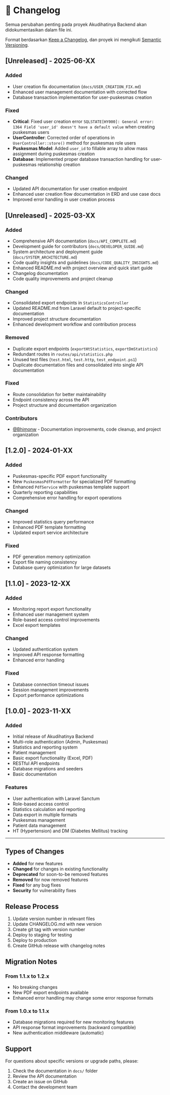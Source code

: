 # 📝 Changelog

Semua perubahan penting pada proyek Akudihatinya Backend akan didokumentasikan dalam file ini.

Format berdasarkan [Keep a Changelog](https://keepachangelog.com/en/1.0.0/),
dan proyek ini mengikuti [Semantic Versioning](https://semver.org/spec/v2.0.0.html).

## [Unreleased] - 2025-06-XX

### Added
- User creation fix documentation (`docs/USER_CREATION_FIX.md`)
- Enhanced user management documentation with corrected flow
- Database transaction implementation for user-puskesmas creation

### Fixed
- **Critical**: Fixed user creation error `SQLSTATE[HY000]: General error: 1364 Field 'user_id' doesn't have a default value` when creating puskesmas users
- **UserController**: Corrected order of operations in `UserController::store()` method for puskesmas role users
- **Puskesmas Model**: Added `user_id` to fillable array to allow mass assignment during puskesmas creation
- **Database**: Implemented proper database transaction handling for user-puskesmas relationship creation

### Changed
- Updated API documentation for user creation endpoint
- Enhanced user creation flow documentation in ERD and use case docs
- Improved error handling in user creation process

## [Unreleased] - 2025-03-XX

### Added
- Comprehensive API documentation (`docs/API_COMPLETE.md`)
- Development guide for contributors (`docs/DEVELOPER_GUIDE.md`)
- System architecture and deployment guide (`docs/SYSTEM_ARCHITECTURE.md`)
- Code quality insights and guidelines (`docs/CODE_QUALITY_INSIGHTS.md`)
- Enhanced README.md with project overview and quick start guide
- Changelog documentation
- Code quality improvements and project cleanup

### Changed
- Consolidated export endpoints in `StatisticsController`
- Updated README.md from Laravel default to project-specific documentation
- Improved project structure documentation
- Enhanced development workflow and contribution process

### Removed
- Duplicate export endpoints (`exportHtStatistics`, `exportDmStatistics`)
- Redundant routes in `routes/api/statistics.php`
- Unused test files (`test.html`, `test.http`, `test_endpoint.ps1`)
- Duplicate documentation files and consolidated into single API documentation

### Fixed
- Route consolidation for better maintainability
- Endpoint consistency across the API
- Project structure and documentation organization

### Contributors
- [@Bhimonw](https://github.com/Bhimonw) - Documentation improvements, code cleanup, and project organization

## [1.2.0] - 2024-01-XX

### Added
- Puskesmas-specific PDF export functionality
- New `PuskesmasPdfFormatter` for specialized PDF formatting
- Enhanced `PdfService` with puskesmas template support
- Quarterly reporting capabilities
- Comprehensive error handling for export operations

### Changed
- Improved statistics query performance
- Enhanced PDF template formatting
- Updated export service architecture

### Fixed
- PDF generation memory optimization
- Export file naming consistency
- Database query optimization for large datasets

## [1.1.0] - 2023-12-XX

### Added
- Monitoring report export functionality
- Enhanced user management system
- Role-based access control improvements
- Excel export templates

### Changed
- Updated authentication system
- Improved API response formatting
- Enhanced error handling

### Fixed
- Database connection timeout issues
- Session management improvements
- Export performance optimizations

## [1.0.0] - 2023-11-XX

### Added
- Initial release of Akudihatinya Backend
- Multi-role authentication (Admin, Puskesmas)
- Statistics and reporting system
- Patient management
- Basic export functionality (Excel, PDF)
- RESTful API endpoints
- Database migrations and seeders
- Basic documentation

### Features
- User authentication with Laravel Sanctum
- Role-based access control
- Statistics calculation and reporting
- Data export in multiple formats
- Puskesmas management
- Patient data management
- HT (Hypertension) and DM (Diabetes Mellitus) tracking

---

## Types of Changes

- **Added** for new features
- **Changed** for changes in existing functionality
- **Deprecated** for soon-to-be removed features
- **Removed** for now removed features
- **Fixed** for any bug fixes
- **Security** for vulnerability fixes

## Release Process

1. Update version number in relevant files
2. Update CHANGELOG.md with new version
3. Create git tag with version number
4. Deploy to staging for testing
5. Deploy to production
6. Create GitHub release with changelog notes

## Migration Notes

### From 1.1.x to 1.2.x
- No breaking changes
- New PDF export endpoints available
- Enhanced error handling may change some error response formats

### From 1.0.x to 1.1.x
- Database migrations required for new monitoring features
- API response format improvements (backward compatible)
- New authentication middleware (automatic)

## Support

For questions about specific versions or upgrade paths, please:
1. Check the documentation in `docs/` folder
2. Review the API documentation
3. Create an issue on GitHub
4. Contact the development team
